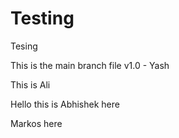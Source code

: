 # Testing 
 Tesing 

This is the main branch file v1.0 - Yash


This is Ali

Hello this is Abhishek here

Markos here

